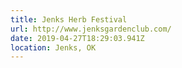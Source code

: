 ```yaml
---
title: Jenks Herb Festival
url: http://www.jenksgardenclub.com/
date: 2019-04-27T18:29:03.941Z
location: Jenks, OK
---
```

